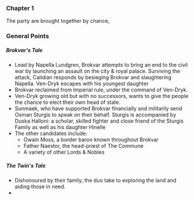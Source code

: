 ### Chapter 1
The party are brought together by chance, 



### General Points
##### Brokvar's Tale
- Lead by Napella Lundgren, Brokvar attempts to bring an end to the civil war by launching an assault on the city & royal palace. Surviving the attack, Calidian responds by besieging Brokvar and slaughtering Napella. Ven-Dryk escapes with his youngest daughter 
- Brokvar reclaimed from Imperial rule, under the command of Ven-Dryk.
- Ven-Dryk growing old but with no successors, wants to give the people the chance to elect their own head of state.
- Sunmaek, who have supported Brokvar financially and militarily send Osman Sturgis to speak on their behalf. Sturgis is accompanied by Duska Halloni: a scholar, skilled fighter and close friend of the Sturgis Family as well as his daughter Hinelle
- The other candidates include:
	- Owain Moss, a border baron known throughout Brokvar
	- Father Naestor, the head-priest of The Commune
	- A variety of other Lords & Nobles

##### The Twin's Tale
- Dishonoured by their family, the duo take to exploring the land and aiding those in need.
- 